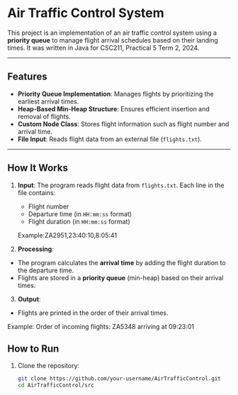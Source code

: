 # Air Traffic Control System

This project is an implementation of an air traffic control system using a **priority queue** to manage flight arrival schedules based on their landing times. It was written in Java for CSC211, Practical 5 Term 2, 2024.

---

## Features

- **Priority Queue Implementation**: Manages flights by prioritizing the earliest arrival times.
- **Heap-Based Min-Heap Structure**: Ensures efficient insertion and removal of flights.
- **Custom Node Class**: Stores flight information such as flight number and arrival time.
- **File Input**: Reads flight data from an external file (`flights.txt`).

---

## How It Works

1. **Input**: The program reads flight data from `flights.txt`. Each line in the file contains:
   - Flight number
   - Departure time (in `HH:mm:ss` format)
   - Flight duration (in `HH:mm:ss` format)

   Example:ZA2951,23:40:10,8:05:41
2. **Processing**:
- The program calculates the **arrival time** by adding the flight duration to the departure time.
- Flights are stored in a **priority queue** (min-heap) based on their arrival times.

3. **Output**:
- Flights are printed in the order of their arrival times.

Example: Order of incoming flights:
ZA5348 arriving at 09:23:01

## How to Run

1. Clone the repository:
   ```bash
   git clone https://github.com/your-username/AirTrafficControl.git
   cd AirTrafficControl/src
